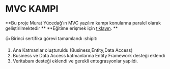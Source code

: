 # MVC KAMPI 
**Bu proje Murat Yücedağ'ın MVC yazılım kampı konularına paralel olarak geliştirilmektedir **
**Eğitime erişmek için  [tıklayın](bit.ly/3vb6M8Ybit.ly/3vb6M8Y/). **


  :+1: Birinci sertifika görevi tamamlandı :shipit:

1. Ana Katmanlar oluşturuldu (Business,Entity,Data Access)
2. Business ve Data Access katmanlarına Entity Framework desteği eklendi
3. Veritabanı desteği eklendi ve gerekli entegrasyonlar yapıldı.
